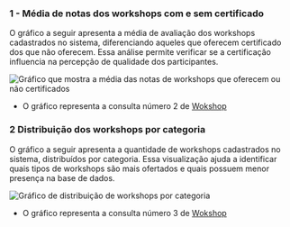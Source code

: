 ### 1 - Média de notas dos workshops com e sem certificado
O gráfico a seguir apresenta a média de avaliação dos workshops cadastrados no sistema, diferenciando aqueles que oferecem certificado dos que não oferecem. Essa análise permite verificar se a certificação influencia na percepção de qualidade dos participantes.

![Gráfico que mostra a média das notas de workshops que oferecem ou não certificados](../../../assets/gráficos/workshop-1.png)
* O gráfico representa a consulta número 2 de [Wokshop](workshop.sql)

### 2 Distribuição dos workshops por categoria
O gráfico a seguir apresenta a quantidade de workshops cadastrados no sistema, distribuídos por categoria. Essa visualização ajuda a identificar quais tipos de workshops são mais ofertados e quais possuem menor presença na base de dados.

![Gráfico de distribuição de workshops por categoria](../../../assets/gráficos/workshop-1.png)
* O gráfico representa a consulta número 3 de [Wokshop](workshop.sql)